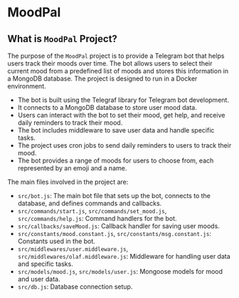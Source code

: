 # MoodPal

## What is `MoodPal` Project?
The purpose of the `MoodPal` project is to provide a Telegram bot that helps users track their moods over time. The bot allows users to select their current mood from a predefined list of moods and stores this information in a MongoDB database. The project is designed to run in a Docker environment.

* The bot is built using the Telegraf library for Telegram bot development.
* It connects to a MongoDB database to store user mood data.
* Users can interact with the bot to set their mood, get help, and receive daily reminders to track their mood.
* The bot includes middleware to save user data and handle specific tasks.
* The project uses cron jobs to send daily reminders to users to track their mood.
* The bot provides a range of moods for users to choose from, each represented by an emoji and a name.

The main files involved in the project are:
* `src/bot.js`: The main bot file that sets up the bot, connects to the database, and defines commands and callbacks.
* `src/commands/start.js`, `src/commands/set_mood.js`, `src/commands/help.js`: Command handlers for the bot.
* `src/callbacks/saveMood.js`: Callback handler for saving user moods.
* `src/constants/mood.constant.js`, `src/constants/msg.constant.js`: Constants used in the bot.
* `src/middlewares/user.middleware.js`, `src/middlewares/olaf.middleware.js`: Middleware for handling user data and specific tasks.
* `src/models/mood.js`, `src/models/user.js`: Mongoose models for mood and user data.
* `src/db.js`: Database connection setup.